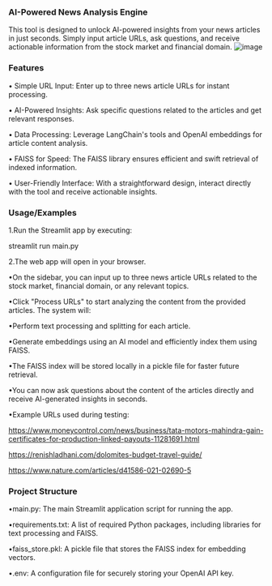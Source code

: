 ### AI-Powered News Analysis Engine

This tool is designed to unlock AI-powered insights from your news articles in just seconds. Simply input article URLs, ask questions, and receive actionable information from the stock market and financial domain.
![image](https://github.com/user-attachments/assets/e9c6a2fb-2654-4448-bb8f-d8828cc44769)

### Features
• Simple URL Input: Enter up to three news article URLs for instant processing.

• AI-Powered Insights: Ask specific questions related to the articles and get relevant responses.

• Data Processing: Leverage LangChain's tools and OpenAI embeddings for article content analysis.

• FAISS for Speed: The FAISS library ensures efficient and swift retrieval of indexed information.

• User-Friendly Interface: With a straightforward design, interact directly with the tool and receive actionable insights.

### Usage/Examples
1.Run the Streamlit app by executing:

streamlit run main.py

2.The web app will open in your browser.

•On the sidebar, you can input up to three news article URLs related to the stock market, financial domain, or any relevant topics.

•Click "Process URLs" to start analyzing the content from the provided articles.
The system will:

•Perform text processing and splitting for each article.

•Generate embeddings using an AI model and efficiently index them using FAISS.

•The FAISS index will be stored locally in a pickle file for faster future retrieval.

•You can now ask questions about the content of the articles directly and receive AI-generated insights in seconds.

•Example URLs used during testing:

https://www.moneycontrol.com/news/business/tata-motors-mahindra-gain-certificates-for-production-linked-payouts-11281691.html

https://renishladhani.com/dolomites-budget-travel-guide/

https://www.nature.com/articles/d41586-021-02690-5

### Project Structure
•main.py: The main Streamlit application script for running the app.

•requirements.txt: A list of required Python packages, including libraries for text processing and FAISS.

•faiss_store.pkl: A pickle file that stores the FAISS index for embedding vectors.

•.env: A configuration file for securely storing your OpenAI API key.
